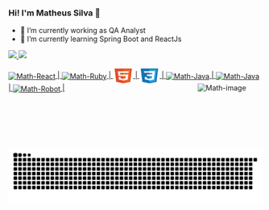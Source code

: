 ### Hi! I'm Matheus Silva 👋

- 🔭 I’m currently working as QA Analyst 
- 🌱 I’m currently learning Spring Boot and ReactJs

<div>
  <a href="https://github.com/MatheusDsouza">
  <img height="150em" src="https://github-readme-stats.vercel.app/api?username=MatheusDsouza&show_icons=true&theme=dark&include_all_commits=true&count_private=true"/>
  <img height="150em" src="https://github-readme-stats.vercel.app/api/top-langs/?username=MatheusDsouza&layout=compact&langs_count=7&theme=dark"/>
</div>
  
<div style="display: inline_block"><br>
  <img align="center" alt="Math-React" height="30" width="40" src="https://cdn.jsdelivr.net/gh/devicons/devicon/icons/react/react-original.svg">
  | <img align="center" alt="Math-Ruby" height="30" width="40" src="https://cdn.jsdelivr.net/gh/devicons/devicon/icons/ruby/ruby-plain.svg">
  | <img align="center" alt="Math-HTML" height="30" width="40" src="https://raw.githubusercontent.com/devicons/devicon/master/icons/html5/html5-original.svg">
  | <img align="center" alt="Math-CSS" height="30" width="40" src="https://raw.githubusercontent.com/devicons/devicon/master/icons/css3/css3-original.svg">
  | <img align="center" alt="Math-Java" height="30" width="40" src="https://cdn.jsdelivr.net/gh/devicons/devicon/icons/java/java-plain.svg">
  | <img align="center" alt="Math-Java" height="30" width="40" src="https://www.mailslurp.com/assets/brands/capybara.png">
  | <img align="center" alt="Math-Robot" height="30" width="30" src="https://techvoices.org/img/2020/RoboCon.png">
  | <img align="right" alt="Math-image" height="128" width="128" src="https://media.discordapp.net/attachments/638501723341848637/870769817102192701/download20210705173632.gif">
</div>

   ##
  
 ![Snake animation](https://github.com/MatheusDsouza/MatheusDsouza/blob/output/github-contribution-grid-snake.svg)

